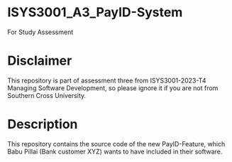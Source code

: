 # ISYS3001_A3_PayID-System
For Study Assessment

# Disclaimer
This repository is part of assessment three from ISYS3001-2023-T4 Managing Software Development, so please ignore it if you are not from Southern Cross University.

# Description
This repository contains the source code of the new PayID-Feature, which Babu Pillai (Bank customer XYZ) wants to have included in their software.


